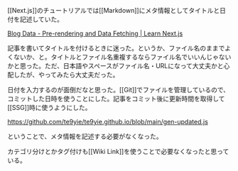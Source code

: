 [[Next.js]]のチュートリアルでは[[Markdown]]にメタ情報としてタイトルと日付を記述していた。

[Blog Data - Pre-rendering and Data Fetching | Learn Next.js](https://nextjs.org/learn/basics/data-fetching/blog-data)


記事を書いてタイトルを付けるときに迷った。というか、ファイル名のままでよくないか、と。タイトルとファイル名重複するならファイル名でいいんじゃないかと思った。ただ、日本語やスペースがファイル名・URLになって大丈夫かと心配したが、やってみたら大丈夫だった。

日付を入力するのが面倒だなと思った。[[Git]]でファイルを管理しているので、コミットした日時を使うことにした。記事をコミット後に更新時間を取得して[[SSG]]時に使うようにした。

https://github.com/te9yie/te9yie.github.io/blob/main/gen-updated.js

ということで、メタ情報を記述する必要がなくなった。

カテゴリ分けとかタグ付けも[[Wiki Link]]を使うことで必要なくなったと思っている。
